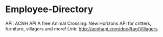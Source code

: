 # Employee-Directory

API: ACNH API
A free Animal Crossing: New Horizons API for critters, furniture, villagers and more!
Link: http://acnhapi.com/doc#tag/Villagers